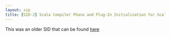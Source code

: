 ```yaml
---
layout: sip
title: [SID-2] Scala Compiler Phase and Plug-In Initialization for Scala 2.8
---
```


This was an older SID that can be found [here](http://www.scala-lang.org/sid/2)
